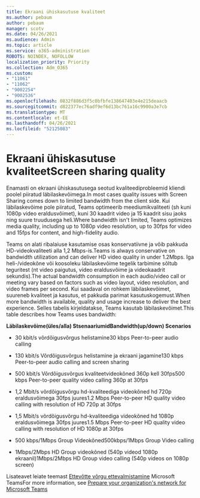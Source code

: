 ```yaml
---
title: Ekraani ühiskasutuse kvaliteet
ms.author: pebaum
author: pebaum
manager: scotv
ms.date: 04/26/2021
ms.audience: Admin
ms.topic: article
ms.service: o365-administration
ROBOTS: NOINDEX, NOFOLLOW
localization_priority: Priority
ms.collection: Adm_O365
ms.custom:
- "11061"
- "11062"
- "9002254"
- "9002536"
ms.openlocfilehash: 0832f886d3f5c0bfbfe138647403e4e215deaacb
ms.sourcegitcommit: d822377ec76adf9ef6d13bc761a16c9900a3e7cb
ms.translationtype: MT
ms.contentlocale: et-EE
ms.lasthandoff: 04/26/2021
ms.locfileid: "52125083"
---
```

# <a name="screen-sharing-quality"></a><span data-ttu-id="de913-102">Ekraani ühiskasutuse kvaliteet</span><span class="sxs-lookup"><span data-stu-id="de913-102">Screen sharing quality</span></span>

<span data-ttu-id="de913-103">Enamasti on ekraani ühiskasutusega seotud kvaliteediprobleemid kliendi poolel piiratud läbilaskevõimega.</span><span class="sxs-lookup"><span data-stu-id="de913-103">In most cases quality issues with Screen Sharing comes down to limited bandwidth from the client side.</span></span>  <span data-ttu-id="de913-104">Kui läbilaskevõime pole piiratud, Teams optimeerib meediumikvaliteeti (sh kuni 1080p video eraldusvõimet), kuni 30 kaadrit video ja 15 kaadrit sisu jaoks ning suure truudusega heli.</span><span class="sxs-lookup"><span data-stu-id="de913-104">Where bandwidth isn't limited, Teams optimizes media quality, including up to 1080p video resolution, up to 30fps for video and 15fps for content, and high-fidelity audio.</span></span>

<span data-ttu-id="de913-105">Teams on alati ribalaiuse kasutamise osas konservatiivne ja võib pakkuda HD-videokvaliteeti alla 1,2 Mbps-is.</span><span class="sxs-lookup"><span data-stu-id="de913-105">Teams is always conservative on bandwidth utilization and can deliver HD video quality in under 1.2Mbps.</span></span> <span data-ttu-id="de913-106">Iga heli-/videokõne või koosoleku läbilaskevõime tegelik tarbimine sõltub teguritest (nt video paigutus, video eraldusvõime ja videokaadrit sekundis).</span><span class="sxs-lookup"><span data-stu-id="de913-106">The actual bandwidth consumption in each audio/video call or meeting vary based on factors such as video layout, video resolution, and video frames per second.</span></span> <span data-ttu-id="de913-107">Kui saadaval on rohkem läbilaskevõimet, suureneb kvaliteet ja kasutus, et pakkuda parimat kasutuskogemust.</span><span class="sxs-lookup"><span data-stu-id="de913-107">When more bandwidth is available, quality and usage increase to deliver the best experience.</span></span> <span data-ttu-id="de913-108">Selles tabelis kirjeldatakse, Teams kasutab läbilaskevõimet.</span><span class="sxs-lookup"><span data-stu-id="de913-108">This table describes how Teams uses bandwidth:</span></span>

<span data-ttu-id="de913-109">**Läbilaskevõime(üles/alla) Stsenaariumid**</span><span class="sxs-lookup"><span data-stu-id="de913-109">**Bandwidth(up/down) Scenarios**</span></span>

- <span data-ttu-id="de913-110">30 kbit/s võrdõigusvõrgus helistamine</span><span class="sxs-lookup"><span data-stu-id="de913-110">30 kbps Peer-to-peer audio calling</span></span>

- <span data-ttu-id="de913-111">130 kbit/s Võrdõigusvõrgus helistamine ja ekraani jagamine</span><span class="sxs-lookup"><span data-stu-id="de913-111">130 kbps Peer-to-peer audio calling and screen sharing</span></span>

- <span data-ttu-id="de913-112">500 kbit/s Võrdõigusvõrgus kvaliteetvideokõned 360p kell 30fps</span><span class="sxs-lookup"><span data-stu-id="de913-112">500 kbps Peer-to-peer quality video calling 360p at 30fps</span></span>

- <span data-ttu-id="de913-113">1,2 Mbit/s võrdõigusvõrgu hd-kvaliteediga videokõned hd 720p eraldusvõimega 30fps juures</span><span class="sxs-lookup"><span data-stu-id="de913-113">1.2 Mbps Peer-to-peer HD quality video calling with resolution of HD 720p at 30fps</span></span>

- <span data-ttu-id="de913-114">1,5 Mbit/s võrdõigusvõrgu hd-kvaliteediga videokõned hd 1080p eraldusvõimega 30fps juures</span><span class="sxs-lookup"><span data-stu-id="de913-114">1.5 Mbps Peer-to-peer HD quality video calling with resolution of HD 1080p at 30fps</span></span>

- <span data-ttu-id="de913-115">500 kbps/1Mbps Group Videokõned</span><span class="sxs-lookup"><span data-stu-id="de913-115">500kbps/1Mbps Group Video calling</span></span>

- <span data-ttu-id="de913-116">1Mbps/2Mbps HD Group videokõned (540p videod 1080p ekraanil)</span><span class="sxs-lookup"><span data-stu-id="de913-116">1Mbps/2Mbps HD Group video calling (540p videos on 1080p screen)</span></span>

<span data-ttu-id="de913-117">Lisateavet leiate teemast [Ettevõtte võrgu ettevalmistamine](https://docs.microsoft.com/microsoftteams/prepare-network#bandwidth-requirements) Microsoft Teams</span><span class="sxs-lookup"><span data-stu-id="de913-117">For more information, see [Prepare your organization's network for Microsoft Teams](https://docs.microsoft.com/microsoftteams/prepare-network#bandwidth-requirements)</span></span>